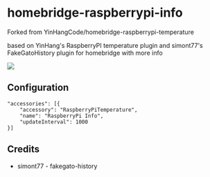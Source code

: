 # homebridge-raspberrypi-info

Forked from YinHangCode/homebridge-raspberrypi-temperature

based on YinHang's RaspberryPI temperature plugin and simont77's FakeGatoHistory plugin for homebridge
with more info

<img src=https://raw.githubusercontent.com/thncode/homebridge-raspberrypi-info/master/screenshot.png />

## Configuration
```
"accessories": [{
    "accessory": "RaspberryPiTemperature",
    "name": "RaspberryPi Info",
    "updateInterval": 1000
}]
```

## Credits

* simont77 - fakegato-history
